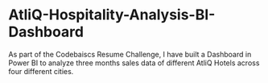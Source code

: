 # AtliQ-Hospitality-Analysis-BI-Dashboard
As part of the Codebaiscs Resume Challenge, I have built a Dashboard in Power BI to analyze three months sales data of different AtliQ Hotels across four different cities. 
